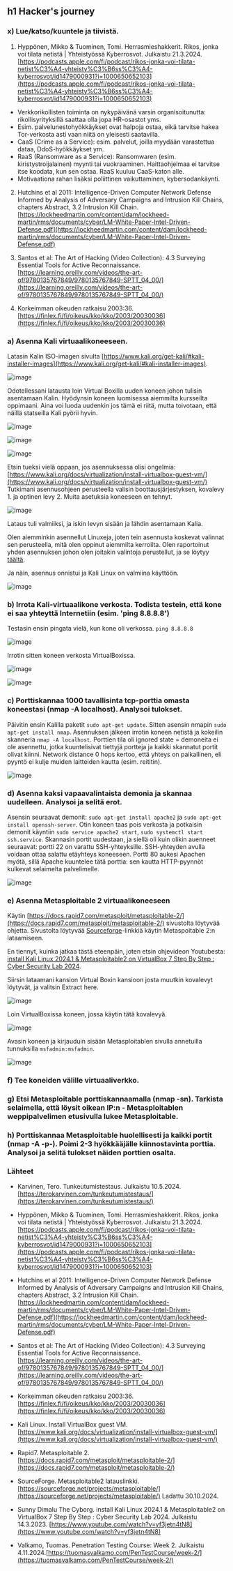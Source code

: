 ## h1 Hacker's journey




### x) Lue/katso/kuuntele ja tiivistä.

1. Hyppönen, Mikko & Tuominen, Tomi. Herrasmieshakkerit. Rikos, jonka voi tilata netistä | Yhteistyössä Kyberrosvot. Julkaistu 21.3.2024. [https://podcasts.apple.com/fi/podcast/rikos-jonka-voi-tilata-netist%C3%A4-yhteisty%C3%B6ss%C3%A4-kyberrosvot/id1479000931?i=1000650652103](https://podcasts.apple.com/fi/podcast/rikos-jonka-voi-tilata-netist%C3%A4-yhteisty%C3%B6ss%C3%A4-kyberrosvot/id1479000931?i=1000650652103)

- Verkkorikollisten toiminta on nykypäivänä varsin organisoitunutta: rikollisyrityksillä saattaa olla jopa HR-osastot yms.
- Esim. palvelunestohyökkäykset ovat halpoja ostaa, eikä tarvitse hakea Tor-verkosta asti vaan niitä on yleisesti saatavilla.
- CaaS (Crime as a Service): esim. palvelut, joilla myydään varastettua dataa, DdoS-hyökkäykset ym.
- RaaS (Ransomware as a Service): Ransomwaren (esim. kiristystroijalainen) myynti tai vuokraaminen. Haittaohjelmaa ei tarvitse itse koodata, kun sen ostaa. RaaS kuuluu CaaS-katon alle.
- Motivaationa rahan lisäksi poliittinen vaikuttaminen, kybersodankäynti.
   

2. Hutchins et al 2011: Intelligence-Driven Computer Network Defense Informed by Analysis of Adversary Campaigns and Intrusion Kill Chains, chapters Abstract, 3.2 Intrusion Kill Chain. [https://lockheedmartin.com/content/dam/lockheed-martin/rms/documents/cyber/LM-White-Paper-Intel-Driven-Defense.pdf](https://lockheedmartin.com/content/dam/lockheed-martin/rms/documents/cyber/LM-White-Paper-Intel-Driven-Defense.pdf)


   

5. Santos et al: The Art of Hacking (Video Collection): 4.3 Surveying Essential Tools for Active Reconnaissance. [https://learning.oreilly.com/videos/the-art-of/9780135767849/9780135767849-SPTT_04_00/](https://learning.oreilly.com/videos/the-art-of/9780135767849/9780135767849-SPTT_04_00/)
   

6. Korkeimman oikeuden ratkaisu 2003:36. [https://finlex.fi/fi/oikeus/kko/kko/2003/20030036](https://finlex.fi/fi/oikeus/kko/kko/2003/20030036)


### a) Asenna Kali virtuaalikoneeseen.


Latasin Kalin ISO-imagen sivulta [https://www.kali.org/get-kali/#kali-installer-images](https://www.kali.org/get-kali/#kali-installer-images).


![image](https://github.com/user-attachments/assets/d9c5c679-5161-46b7-b1ff-4bc4221c77b2)


Odotellessani latausta loin Virtual Boxilla uuden koneen johon tulisin asentamaan Kalin. Hyödynsin koneen luomisessa aiemmilta kursseilta oppimaani. Aina voi luoda uudenkin jos tämä ei riitä, mutta toivotaan, että näillä statseilla Kali pyörii hyvin. 


![image](https://github.com/user-attachments/assets/5b3b3670-ea17-4592-b597-d3998c73dd9f)

![image](https://github.com/user-attachments/assets/7f1dafdd-0bf0-49df-93eb-d0ca411cada9)

![image](https://github.com/user-attachments/assets/91c404da-4708-40f1-a436-3d79d663d169)


Etsin tueksi vielä oppaan, jos asennuksessa olisi ongelmia: [https://www.kali.org/docs/virtualization/install-virtualbox-guest-vm/](https://www.kali.org/docs/virtualization/install-virtualbox-guest-vm/) Tutkimani asennusohjeen perusteella valisin boottausjärjestyksen, kovalevy 1. ja optinen levy 2. Muita asetuksia koneeseen en tehnyt.

![image](https://github.com/user-attachments/assets/495d1436-5f7a-4dd8-8ca0-d95d4c0cf9bd)

Lataus tuli valmiiksi, ja iskin levyn sisään ja lähdin asentamaan Kalia.

Olen aiemminkin asennellut Linuxeja, joten tein asennusta koskevat valinnat sen perusteella, mitä olen oppinut aiemmilta kerroilta. Olen raportoinut yhden asennuksen johon olen joitakin valintoja perustellut, ja se löytyy [täältä](https://github.com/RonjaVee/Installing-Linux/blob/main/Installing%20process.md). 

Ja näin, asennus onnistui ja Kali Linux on valmiina käyttöön.

![image](https://github.com/user-attachments/assets/79c43762-d15f-4b02-9fba-26c2b2b40763)



### b) Irrota Kali-virtuaalikone verkosta. Todista testein, että kone ei saa yhteyttä Internetiin (esim. 'ping 8.8.8.8')

Testasin ensin pingata vielä, kun kone oli verkossa. ``ping 8.8.8.8``

![image](https://github.com/user-attachments/assets/7aa07fcc-f0d5-410e-9057-58370768de63)

Irrotin sitten koneen verkosta VirtualBoxissa.

![image](https://github.com/user-attachments/assets/eed98eba-7fee-4947-8342-83d4200b5b74)

![image](https://github.com/user-attachments/assets/bb2a167e-4e42-4223-9779-31e22061bf6f)


### c) Porttiskannaa 1000 tavallisinta tcp-porttia omasta koneestasi (nmap -A localhost). Analysoi tulokset.


Päivitin ensin Kalilla paketit ``sudo apt-get update``. Sitten asensin nmapin ``sudo apt-get install nmap``. Asennuksen jälkeen irrotin koneen netistä ja kokeilin skanneria ``nmap -A localhost``. Porttien tila oli ignored state = demoneita ei ole asennettu, jotka kuuntelisivat tiettyjä portteja ja kaikki skannatut portit olivat kiinni. Network distance 0 hops kertoo, että yhteys on paikallinen, eli pyyntö ei kulje muiden laitteiden kautta (esim. reititin).

![image](https://github.com/user-attachments/assets/c50bc715-60e9-400f-913a-bf4fd9ae1ad7)



### d) Asenna kaksi vapaavalintaista demonia ja skannaa uudelleen. Analysoi ja selitä erot.

Asensin seuraavat demonit: ``sudo apt-get install apache2`` ja ``sudo apt-get install openssh-server``. Otin koneen taas pois verkosta ja potkaisin demonit käyntiin ``sudo service apache2 start``, ``sudo systemctl start ssh.service``. Skannasin portit uudestaan, ja siellä oli kuin olikin auenneet seuraavat: portti 22 on varattu SSH-yhteyksille. SSH-yhteyden avulla voidaan ottaa salattu etäyhteys koneeseen. Portti 80 aukesi Apachen myötä, sillä Apache kuuntelee tätä porttia: sen kautta HTTP-pyynnöt kulkevat selaimelta palvelimelle.

![image](https://github.com/user-attachments/assets/f411c6b9-f525-4a9a-8db5-472719dd8c29)



### e) Asenna Metasploitable 2 virtuaalikoneeseen

Käytin [https://docs.rapid7.com/metasploit/metasploitable-2/](https://docs.rapid7.com/metasploit/metasploitable-2/) sivustolta löytyvää ohjetta. Sivustolta löytyvää [Sourceforge](https://docs.rapid7.com/metasploit/metasploitable-2/)-linkkiä käytin Metaspoitable 2:n lataamiseen.

En tiennyt, kuinka jatkaa tästä eteenpäin, joten etsin ohjevideon Youtubesta: [install Kali Linux 2024.1 & Metasploitable2 on VirtualBox 7 Step By Step : Cyber Security Lab 2024](https://www.youtube.com/watch?v=yf3jetn4tN8).

Siirsin lataamani kansion Virtual Boxin kansioon josta muutkin kovalevyt löytyvät, ja valitsin Extract here.

![image](https://github.com/user-attachments/assets/e7b814eb-a7ff-44eb-9a83-173a7db62ec2)

Loin VirtualBoxissa koneen, jossa käytin tätä kovalevyä.

![image](https://github.com/user-attachments/assets/6245ccdf-cb51-444f-a048-2f533b79db96)

Avasin koneen ja kirjauduin sisään Metasploitablen sivulla annetuilla tunnuksilla ``msfadmin:msfadmin``.

![image](https://github.com/user-attachments/assets/914424e2-b38a-4cf5-894f-6013a1ec3dd6)







### f) Tee koneiden välille virtuaaliverkko.


### g) Etsi Metasploitable porttiskannaamalla (nmap -sn). Tarkista selaimella, että löysit oikean IP:n - Metasploitablen weppipalvelimen etusivulla lukee Metasploitable.


### h) Porttiskannaa Metasploitable huolellisesti ja kaikki portit (nmap -A -p-). Poimi 2-3 hyökkääjälle kiinnostavinta porttia. Analysoi ja selitä tulokset näiden porttien osalta.

### Lähteet

- Karvinen, Tero. Tunkeutumistestaus. Julkaistu 10.5.2024. [https://terokarvinen.com/tunkeutumistestaus/](https://terokarvinen.com/tunkeutumistestaus/)

- Hyppönen, Mikko & Tuominen, Tomi. Herrasmieshakkerit. Rikos, jonka voi tilata netistä | Yhteistyössä Kyberrosvot. Julkaistu 21.3.2024. [https://podcasts.apple.com/fi/podcast/rikos-jonka-voi-tilata-netist%C3%A4-yhteisty%C3%B6ss%C3%A4-kyberrosvot/id1479000931?i=1000650652103](https://podcasts.apple.com/fi/podcast/rikos-jonka-voi-tilata-netist%C3%A4-yhteisty%C3%B6ss%C3%A4-kyberrosvot/id1479000931?i=1000650652103)

- Hutchins et al 2011: Intelligence-Driven Computer Network Defense Informed by Analysis of Adversary Campaigns and Intrusion Kill Chains, chapters Abstract, 3.2 Intrusion Kill Chain. [https://lockheedmartin.com/content/dam/lockheed-martin/rms/documents/cyber/LM-White-Paper-Intel-Driven-Defense.pdf](https://lockheedmartin.com/content/dam/lockheed-martin/rms/documents/cyber/LM-White-Paper-Intel-Driven-Defense.pdf)
  
- Santos et al: The Art of Hacking (Video Collection): 4.3 Surveying Essential Tools for Active Reconnaissance. [https://learning.oreilly.com/videos/the-art-of/9780135767849/9780135767849-SPTT_04_00/](https://learning.oreilly.com/videos/the-art-of/9780135767849/9780135767849-SPTT_04_00/)

- Korkeimman oikeuden ratkaisu 2003:36. [https://finlex.fi/fi/oikeus/kko/kko/2003/20030036](https://finlex.fi/fi/oikeus/kko/kko/2003/20030036)

- Kali Linux. Install VirtualBox guest VM. [https://www.kali.org/docs/virtualization/install-virtualbox-guest-vm/](https://www.kali.org/docs/virtualization/install-virtualbox-guest-vm/)

- Rapid7. Metasploitable 2. [https://docs.rapid7.com/metasploit/metasploitable-2/](https://docs.rapid7.com/metasploit/metasploitable-2/)

- SourceForge. Metasploitable2 latauslinkki.[https://sourceforge.net/projects/metasploitable/](https://sourceforge.net/projects/metasploitable/) Ladattu 30.10.2024.

- Sunny Dimalu The Cyborg. install Kali Linux 2024.1 & Metasploitable2 on VirtualBox 7 Step By Step : Cyber Security Lab 2024. Julkaistu 14.3.2023. [https://www.youtube.com/watch?v=yf3jetn4tN8](https://www.youtube.com/watch?v=yf3jetn4tN8)

- Valkamo, Tuomas. Penetration Testing Course: Week 2. Julkaistu 4.11.2024.[https://tuomasvalkamo.com/PenTestCourse/week-2/](https://tuomasvalkamo.com/PenTestCourse/week-2/)



